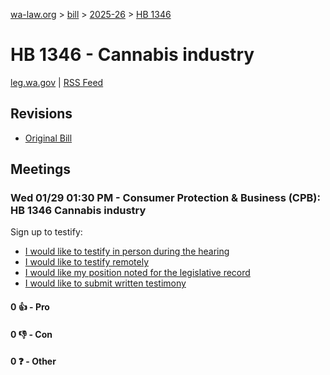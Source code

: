 [wa-law.org](/) > [bill](/bill/) > [2025-26](/bill/2025-26/) > [HB 1346](/bill/2025-26/hb/1346/)

# HB 1346 - Cannabis industry
[leg.wa.gov](https://app.leg.wa.gov/billsummary?BillNumber=1346&Year=2025&Initiative=false) | [RSS Feed](./rss.xml)

## Revisions
* [Original Bill](1/)

## Meetings
### Wed 01/29 01:30 PM - Consumer Protection & Business (CPB): HB 1346 Cannabis industry
Sign up to testify:
* [I would like to testify in person during the hearing](https://app.leg.wa.gov/csi/Testifier/Add?chamber=House&mId=32574&aId=162052&caId=25125&tId=1)
* [I would like to testify remotely](https://app.leg.wa.gov/csi/Testifier/Add?chamber=House&mId=32574&aId=162052&caId=25125&tId=2)
* [I would like my position noted for the legislative record](https://app.leg.wa.gov/csi/Testifier/Add?chamber=House&mId=32574&aId=162052&caId=25125&tId=3)
* [I would like to submit written testimony](https://app.leg.wa.gov/csi/Testifier/Add?chamber=House&mId=32574&aId=162052&caId=25125&tId=4)

#### 0 👍 - Pro

#### 0 👎 - Con

#### 0 ❓ - Other
